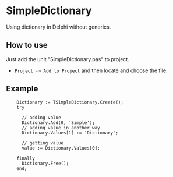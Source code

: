 # SimpleDictionary

Using dictionary in Delphi without generics.

## How to use

Just add the unit "SimpleDictionary.pas" to project.
  - ``Project -> Add to Project`` and then locate and choose the file.

## Example

```delphi
    Dictionary := TSimpleDictionary.Create();
    try
      
      // adding value
      Dictionary.Add(0, 'Simple');
      // adding value in another way
      Dictionary.Values[1] := 'Dictionary';
      
      // getting value
      value := Dictionary.Values[0];
      
    finally
      Dictionary.Free();
    end;
```
